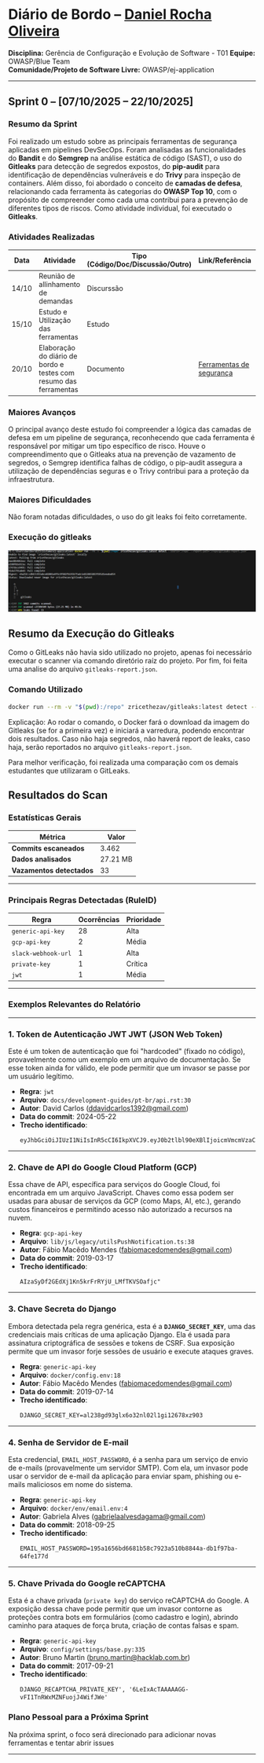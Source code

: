 # Diário de Bordo – [Daniel Rocha Oliveira](https://github.com/DanRocha18)

**Disciplina:** Gerência de Configuração e Evolução de Software - T01 
**Equipe:** OWASP/Blue Team  
**Comunidade/Projeto de Software Livre:** OWASP/ej-application

---

## Sprint 0 – [07/10/2025 – 22/10/2025]

### Resumo da Sprint

Foi realizado um estudo sobre as principais ferramentas de segurança aplicadas em pipelines DevSecOps.
Foram analisadas as funcionalidades do **Bandit** e do **Semgrep** na análise estática de código (SAST), o uso do **Gitleaks** para detecção de segredos expostos, do **pip-audit** para identificação de dependências vulneráveis e do **Trivy** para inspeção de containers.
Além disso, foi abordado o conceito de **camadas de defesa**, relacionando cada ferramenta às categorias do **OWASP Top 10**, com o propósito de compreender como cada uma contribui para a prevenção de diferentes tipos de riscos.
Como atividade individual, foi executado o **Gitleaks**.

### Atividades Realizadas

| Data  | Atividade                         | Tipo (Código/Doc/Discussão/Outro) | Link/Referência | Status    |
| ----- | --------------------------------- | --------------------------------- | --------------- | --------- |
| 14/10 | Reunião de allinhamento de demandas| Discurssão                       |                 | Concluído |
| 15/10 | Estudo e Utilização das ferramentas                           | Estudo                            |                 | Concluído |
|20/10  | Elaboração do diário de bordo e testes com resumo das ferramentas  | Documento  |     [Ferramentas de segurança](../../estudo/ferramentas.md)             | Concluído |

### Maiores Avanços

O principal avanço deste estudo foi compreender a lógica das camadas de defesa em um pipeline de segurança, reconhecendo que cada ferramenta é responsável por mitigar um tipo específico de risco.
Houve o compreendimento que o Gitleaks atua na prevenção de vazamento de segredos, o Semgrep identifica falhas de código, o pip-audit assegura a utilização de dependências seguras e o Trivy contribui para a proteção da infraestrutura.


### Maiores Dificuldades

Não foram notadas dificuldades, o uso do git leaks foi feito corretamente.

### Execução do gitleaks

![Daniel — GitlLeaks](../../imgs/Daniel-GitLeaks.png)

## Resumo da Execução do Gitleaks

Como o GitLeaks não havia sido utilizado no projeto, apenas foi necessário executar o scanner via comando diretório raíz do projeto. Por fim, foi feita uma  analise do arquivo `gitleaks-report.json`.


###  Comando Utilizado

```bash
docker run --rm -v "$(pwd):/repo" zricethezav/gitleaks:latest detect --source="/repo" --report-path="/repo/gitleaks-report.json"

```

Explicação: Ao rodar o comando, o Docker fará o download da imagem do Gitleaks (se for a primeira vez) e iniciará a varredura, podendo encontrar dois resultados. Caso não haja segredos, não haverá report de leaks, caso haja, serão reportados no arquivo `gitleaks-report.json`.

Para melhor verificação, foi realizada uma comparação com os demais estudantes que utilizaram o GitLeaks.

## Resultados do Scan

### Estatísticas Gerais

| Métrica | Valor |
|----------|--------|
| **Commits escaneados** | 3.462 |
| **Dados analisados** | 27.21 MB |
| **Vazamentos detectados** | 33 |

---

### Principais Regras Detectadas (RuleID)

| Regra | Ocorrências | Prioridade |
|--------|--------------|-------------|
| `generic-api-key` | 28 | Alta |
| `gcp-api-key` | 2 | Média |
| `slack-webhook-url` | 1 | Alta |
| `private-key` | 1 | Crítica |
| `jwt` | 1 | Média |

-----

###  Exemplos Relevantes do Relatório

-----

### 1\. Token de Autenticação JWT  JWT (JSON Web Token)

Este é um token de autenticação que foi "hardcoded" (fixado no código), provavelmente como um exemplo em um arquivo de documentação. Se esse token ainda for válido, ele pode permitir que um invasor se passe por um usuário legítimo.

  * **Regra**: `jwt`
  * **Arquivo**: `docs/development-guides/pt-br/api.rst:30`
  * **Autor**: David Carlos ([ddavidcarlos1392@gmail.com](mailto:ddavidcarlos1392@gmail.com))
  * **Data do commit**: 2024-05-22
  * **Trecho identificado**:
    ```
    eyJhbGciOiJIUzI1NiIsInR5cCI6IkpXVCJ9.eyJ0b2tlbl90eXBlIjoicmVmcmVzaCIsImV4cCI6MTcxNjMwODkwOSwiaWF0IjoxNzE2MjIyNTA5LCJqdGkiOiI2MDNmYTYzOGRiNjU0ZDc5ODA5NjU3NWUxYjgwY2NiOCIsInVzZXJfaWQiOjc5Nn0.3QZdVL9A_EcAb5LJFWdcSHXRQ8ZWJ2P5RGq8yE9JzRc
    ```

-----

### 2\. Chave de API do Google Cloud Platform (GCP)

Essa chave de API, específica para serviços do Google Cloud, foi encontrada em um arquivo JavaScript. Chaves como essa podem ser usadas para abusar de serviços da GCP (como Maps, AI, etc.), gerando custos financeiros e permitindo acesso não autorizado a recursos na nuvem.

  * **Regra**: `gcp-api-key`
  * **Arquivo**: `lib/js/legacy/utilsPushNotification.ts:38`
  * **Autor**: Fábio Macêdo Mendes ([fabiomacedomendes@gmail.com](mailto:fabiomacedomendes@gmail.com))
  * **Data do commit**: 2019-03-17
  * **Trecho identificado**:
    ```
    AIzaSyDf2GEdXj1Kn5krFrRYjU_LMfTKVSOafjc"
    ```

-----

### 3\. Chave Secreta do Django

Embora detectada pela regra genérica, esta é a **`DJANGO_SECRET_KEY`**, uma das credenciais mais críticas de uma aplicação Django. Ela é usada para assinatura criptográfica de sessões e tokens de CSRF. Sua exposição permite que um invasor forje sessões de usuário e execute ataques graves.

  * **Regra**: `generic-api-key`
  * **Arquivo**: `docker/config.env:18`
  * **Autor**: Fábio Macêdo Mendes ([fabiomacedomendes@gmail.com](mailto:fabiomacedomendes@gmail.com))
  * **Data do commit**: 2019-07-14
  * **Trecho identificado**:
    ```
    DJANGO_SECRET_KEY=al238gd93glx6o32nl02l1gi12678xz903
    ```

-----

### 4\. Senha de Servidor de E-mail

Esta credencial, `EMAIL_HOST_PASSWORD`, é a senha para um serviço de envio de e-mails (provavelmente um servidor SMTP). Com ela, um invasor pode usar o servidor de e-mail da aplicação para enviar spam, phishing ou e-mails maliciosos em nome do sistema.

  * **Regra**: `generic-api-key`
  * **Arquivo**: `docker/env/email.env:4`
  * **Autor**: Gabriela Alves ([gabrielaalvesdagama@gmail.com](mailto:gabrielaalvesdagama@gmail.com))
  * **Data do commit**: 2018-09-25
  * **Trecho identificado**:
    ```
    EMAIL_HOST_PASSWORD=195a1656bd6681b58c7923a510b8844a-db1f97ba-64fe177d
    ```

-----

### 5\. Chave Privada do Google reCAPTCHA

Esta é a chave privada (`private key`) do serviço reCAPTCHA do Google. A exposição dessa chave pode permitir que um invasor contorne as proteções contra bots em formulários (como cadastro e login), abrindo caminho para ataques de força bruta, criação de contas falsas e spam.

  * **Regra**: `generic-api-key`
  * **Arquivo**: `config/settings/base.py:335`
  * **Autor**: Bruno Martin ([bruno.martin@hacklab.com.br](mailto:bruno.martin@hacklab.com.br))
  * **Data do commit**: 2017-09-21
  * **Trecho identificado**:
    ```
    DJANGO_RECAPTCHA_PRIVATE_KEY', '6LeIxAcTAAAAAGG-vFI1TnRWxMZNFuojJ4WifJWe'
    ```


### Plano Pessoal para a Próxima Sprint

Na próxima sprint, o foco será direcionado para adicionar novas ferramentas e tentar abrir issues 

---